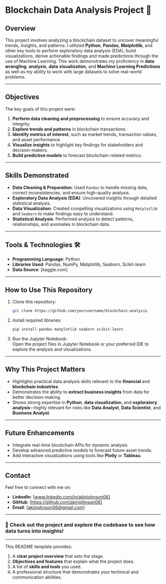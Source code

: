# **Blockchain Data Analysis Project** 🚀  

## **Overview**  
This project involves analyzing a blockchain dataset to uncover meaningful trends, insights, and patterns. I utilized **Python**, **Pandas**, **Matplotlib**, and other key tools to perform exploratory data analysis (EDA), build visualizations, derive actionable findings and made predictions through the use of Machine Learning. This work demonstrates my proficiency in **data wrangling**, **analysis**, **data visualization**, and **Machine Learning Predictions** as well as my ability to work with large datasets to solve real-world problems.  

---

## **Objectives**  
The key goals of this project were:  
1. **Perform data cleaning and preprocessing** to ensure accuracy and integrity.  
2. **Explore trends and patterns** in blockchain transactions.  
3. **Identify metrics of interest**, such as market trends, transaction values, and asset performance.  
4. **Visualize insights** to highlight key findings for stakeholders and decision-makers.  
5. **Build predictive models** to forecast blockchain-related metrics.  

---

## **Skills Demonstrated**  
- **Data Cleaning & Preparation**: Used `Pandas` to handle missing data, correct inconsistencies, and ensure high-quality analysis.  
- **Exploratory Data Analysis (EDA)**: Uncovered insights through detailed statistical analysis.  
- **Data Visualization**: Created compelling visualizations using `Matplotlib` and `Seaborn` to make findings easy to understand.  
- **Statistical Analysis**: Performed analysis to detect patterns, relationships, and anomalies in blockchain data.   

---

## **Tools & Technologies** 🛠️  
- **Programming Language**: Python  
- **Libraries Used**: Pandas, NumPy, Matplotlib, Seaborn, Scikit-learn   
- **Data Source**: [kaggle.com]  

---

## **How to Use This Repository**  
1. Clone this repository:  
   ```bash
   git clone https://github.com/yourusername/blockchain-analysis
   ```  
2. Install required libraries:  
   ```bash
   pip install pandas matplotlib seaborn scikit-learn
   ```  
3. Run the Jupyter Notebook:  
   Open the project files in Jupyter Notebook or your preferred IDE to explore the analysis and visualizations.  

---

## **Why This Project Matters**  
- Highlights practical data analysis skills relevant to the **financial** and **blockchain industries**.  
- Demonstrates the ability to **extract business insights** from data for better decision-making.  
- Shows strong expertise in **Python**, **data visualization**, and **exploratory analysis**—highly relevant for roles like **Data Analyst**, **Data Scientist**, and **Business Analyst**.  

---

## **Future Enhancements**  
- Integrate real-time blockchain APIs for dynamic analysis.  
- Develop advanced predictive models to forecast future asset trends.  
- Add interactive visualizations using tools like **Plotly** or **Tableau**.  

---

## **Contact**  
Feel free to connect with me on:  
- **LinkedIn**: [www.linkedin.com/in/akinjohnson06]  
- **GitHub**: [https://github.com/akinjohnson06]  
- **Email**: [akinjohnson06@gmail.com]  

---

### 🚀 **Check out the project and explore the codebase to see how data turns into insights!**  

---  

This README template provides:  
1. A **clear project overview** that sets the stage.  
2. **Objectives and features** that explain what the project does.  
3. A list of **skills and tools** you used.  
4. A professional structure that demonstrates your technical and communication abilities.
